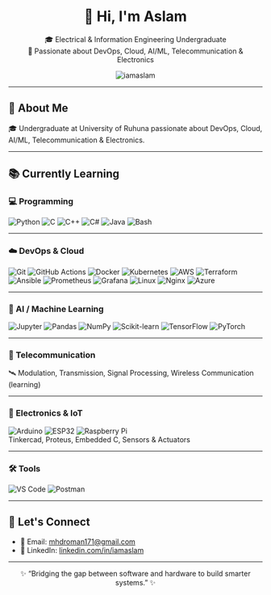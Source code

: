 <h1 align="center">👋 Hi, I'm Aslam</h1>

<p align="center">
🎓 Electrical & Information Engineering Undergraduate <br/>
🚀 Passionate about DevOps, Cloud, AI/ML, Telecommunication & Electronics
</p>

<p align="center">
  <img src="https://komarev.com/ghpvc/?username=iamaslam&label=Profile%20views&color=0e75b6&style=flat" alt="iamaslam" />
</p>

---

## 📌 About Me

🎓 Undergraduate at University of Ruhuna passionate about DevOps, Cloud, AI/ML, Telecommunication & Electronics.

---

## 📚 Currently Learning

### 💻 Programming  
![Python](https://img.shields.io/badge/-Python-05122A?style=flat&logo=python&logoWidth=80)
![C](https://img.shields.io/badge/-C-05122A?style=flat&logo=c&logoWidth=80)
![C++](https://img.shields.io/badge/-C++-05122A?style=flat&logo=c%2B%2B&logoWidth=80)
![C#](https://img.shields.io/badge/-CSharp-05122A?style=flat&logo=csharp&logoWidth=80)
![Java](https://img.shields.io/badge/-Java-05122A?style=flat&logo=java&logoWidth=80)
![Bash](https://img.shields.io/badge/-Bash-05122A?style=flat&logo=gnu-bash&logoWidth=80)

---

### ☁️ DevOps & Cloud  
![Git](https://img.shields.io/badge/-Git-05122A?style=flat&logo=git&logoWidth=80)
![GitHub Actions](https://img.shields.io/badge/-GitHub%20Actions-05122A?style=flat&logo=githubactions&logoWidth=80)
![Docker](https://img.shields.io/badge/-Docker-05122A?style=flat&logo=docker&logoWidth=80)
![Kubernetes](https://img.shields.io/badge/-Kubernetes-05122A?style=flat&logo=kubernetes&logoWidth=80)
![AWS](https://img.shields.io/badge/-AWS-05122A?style=flat&logo=amazonaws&logoWidth=80)
![Terraform](https://img.shields.io/badge/-Terraform-05122A?style=flat&logo=terraform&logoWidth=80)
![Ansible](https://img.shields.io/badge/-Ansible-05122A?style=flat&logo=ansible&logoWidth=80)
![Prometheus](https://img.shields.io/badge/-Prometheus-05122A?style=flat&logo=prometheus&logoWidth=80)
![Grafana](https://img.shields.io/badge/-Grafana-05122A?style=flat&logo=grafana&logoWidth=80)
![Linux](https://img.shields.io/badge/-Linux-05122A?style=flat&logo=linux&logoWidth=80)
![Nginx](https://img.shields.io/badge/-Nginx-05122A?style=flat&logo=nginx&logoWidth=80)
![Azure](https://img.shields.io/badge/-Azure-05122A?style=flat&logo=microsoftazure&logoWidth=80)

---

### 🤖 AI / Machine Learning  
![Jupyter](https://img.shields.io/badge/-Jupyter-05122A?style=flat&logo=jupyter&logoWidth=80)
![Pandas](https://img.shields.io/badge/-Pandas-05122A?style=flat&logo=pandas&logoWidth=80)
![NumPy](https://img.shields.io/badge/-NumPy-05122A?style=flat&logo=numpy&logoWidth=80)
![Scikit-learn](https://img.shields.io/badge/-Scikit%20Learn-05122A?style=flat&logo=scikit-learn&logoWidth=80)
![TensorFlow](https://img.shields.io/badge/-TensorFlow-05122A?style=flat&logo=tensorflow&logoWidth=80)
![PyTorch](https://img.shields.io/badge/-PyTorch-05122A?style=flat&logo=pytorch&logoWidth=80)

---

### 📶 Telecommunication  
🛰️ Modulation, Transmission, Signal Processing, Wireless Communication (learning)

---

### 🔌 Electronics & IoT  
![Arduino](https://img.shields.io/badge/-Arduino-05122A?style=flat&logo=arduino&logoWidth=80)
![ESP32](https://img.shields.io/badge/-ESP32-05122A?style=flat&logo=espressif&logoWidth=80)
![Raspberry Pi](https://img.shields.io/badge/-Raspberry%20Pi-05122A?style=flat&logo=raspberrypi&logoWidth=80)  
Tinkercad, Proteus, Embedded C, Sensors & Actuators

---

### 🛠️ Tools  
![VS Code](https://img.shields.io/badge/-VS%20Code-05122A?style=flat&logo=visualstudiocode&logoWidth=80)
![Postman](https://img.shields.io/badge/-Postman-05122A?style=flat&logo=postman&logoWidth=80)

---

## 🔗 Let's Connect

- 📧 Email: [mhdroman171@gmail.com](mailto:mhdroman171@gmail.com)  
- 💼 LinkedIn: [linkedin.com/in/iamaslam](https://www.linkedin.com/in/iamaslam/)

---

<p align="center">
✨ “Bridging the gap between software and hardware to build smarter systems.” ✨
</p>

